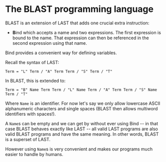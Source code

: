 # The BLAST programming language

BLAST is an extension of LAST that adds one crucial extra instruction:

* **B**ind which accepts a name and two expressions. The first expression is bound to the name. That expression can then be referenced in the second expression using that name.

Bind provides a convenient way for defining variables.

Recall the syntax of LAST:

```abnf
Term = "L" Term / "A" Term Term / "S" Term / "T"
```

In BLAST, this is extended to:

```abnf
Term = "B" Name Term Term / "L" Name Term / "A" Term Term / "S" Name Term / "T"
```

Where `Name` is an identifier. For now let's say we only allow lowercase ASCII alphanumeric characters and single spaces (BLAST then allows multiword identifiers with spaces!).

A `Name`s can be empty and we can get by without ever using Bind -- in that case BLAST behaves exactly like LAST -- all valid LAST programs are also valid BLAST programs and have the same meaning. In other words, BLAST is a superset of LAST.

However using `Name`s is very convenient and makes our programs much easier to handle by humans.

<!-- todo: example program, ;/'[] <-> BLAST syntax sugar, note: we can "unshadow" variables to any depth -->
